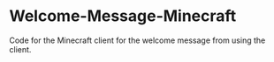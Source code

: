 # Welcome-Message-Minecraft
Code for the Minecraft client for the welcome message from using the client.

